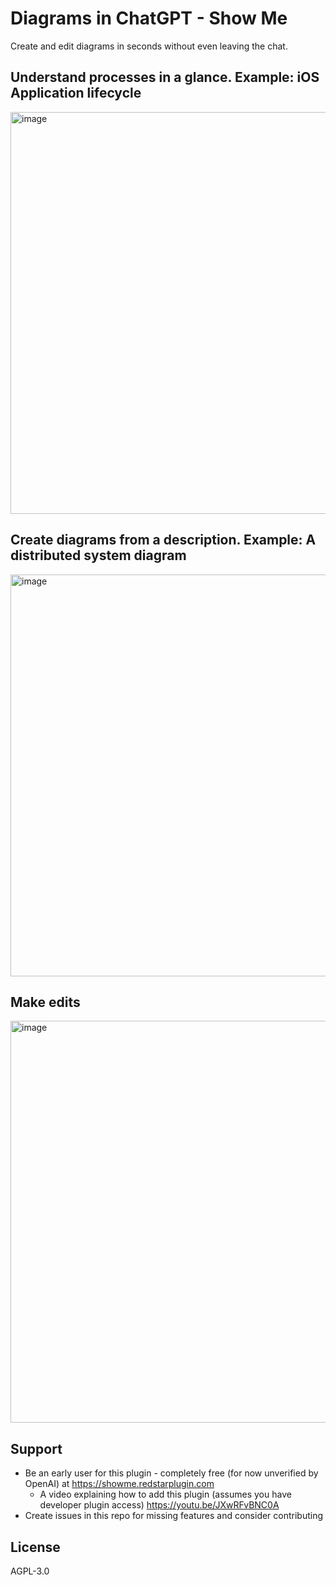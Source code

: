 # Diagrams in ChatGPT - Show Me
Create and edit diagrams in seconds without even leaving the chat.

## Understand processes in a glance. Example: iOS Application lifecycle
<img width="643" alt="image" src="https://user-images.githubusercontent.com/12608159/235550530-e5021790-76a9-4e9a-b352-60c723cdb32b.png">

## Create diagrams from a description. Example: A distributed system diagram
<img width="643" alt="image" src="https://user-images.githubusercontent.com/12608159/235550652-53e0784d-ea61-461e-a8b4-2ff060948220.png">

## Make edits
<img width="643" alt="image" src="https://user-images.githubusercontent.com/12608159/235551055-6cba6236-8bce-4c0e-bf74-ea58f7a11019.png">

## Support
- Be an early user for this plugin - completely free (for now unverified by OpenAI) at https://showme.redstarplugin.com
  - A video explaining how to add this plugin (assumes you have developer plugin access) https://youtu.be/JXwRFvBNC0A
- Create issues in this repo for missing features and consider contributing

## License
AGPL-3.0
